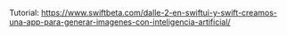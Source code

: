 Tutorial: https://www.swiftbeta.com/dalle-2-en-swiftui-y-swift-creamos-una-app-para-generar-imagenes-con-inteligencia-artificial/
